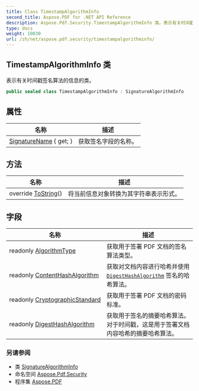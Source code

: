 ```yaml
---
title: Class TimestampAlgorithmInfo
second_title: Aspose.PDF for .NET API Reference
description: Aspose.Pdf.Security.TimestampAlgorithmInfo 类。表示有关时间戳签名算法的信息的类
type: docs
weight: 10030
url: /zh/net/aspose.pdf.security/timestampalgorithminfo/
---
```

## TimestampAlgorithmInfo 类

表示有关时间戳签名算法的信息的类。

```csharp
public sealed class TimestampAlgorithmInfo : SignatureAlgorithmInfo
```

## 属性

| 名称 | 描述 |
| --- | --- |
| [SignatureName](../../aspose.pdf.security/signaturealgorithminfo/signaturename/) { get; } | 获取签名字段的名称。 |

## 方法

| 名称 | 描述 |
| --- | --- |
| override [ToString](../../aspose.pdf.security/signaturealgorithminfo/tostring/)() | 将当前信息对象转换为其字符串表示形式。 |

## 字段

| 名称 | 描述 |
| --- | --- |
| readonly [AlgorithmType](../../aspose.pdf.security/signaturealgorithminfo/algorithmtype/) | 获取用于签署 PDF 文档的签名算法类型。 |
| readonly [ContentHashAlgorithm](../../aspose.pdf.security/timestampalgorithminfo/contenthashalgorithm/) | 获取对文档内容进行哈希并使用 [`DigestHashAlgorithm`](../signaturealgorithminfo/digesthashalgorithm/) 签名的哈希算法。 |
| readonly [CryptographicStandard](../../aspose.pdf.security/signaturealgorithminfo/cryptographicstandard/) | 获取用于签署 PDF 文档的密码标准。 |
| readonly [DigestHashAlgorithm](../../aspose.pdf.security/signaturealgorithminfo/digesthashalgorithm/) | 获取用于签名的摘要哈希算法。对于时间戳，这是用于签署文档内容哈希的摘要哈希算法。 |

### 另请参阅

* 类 [SignatureAlgorithmInfo](../signaturealgorithminfo/)
* 命名空间 [Aspose.Pdf.Security](../../aspose.pdf.security/)
* 程序集 [Aspose.PDF](../../)
